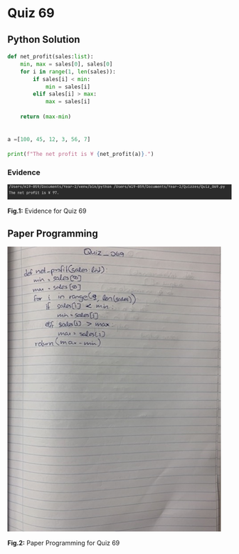 # Quiz 69

## Python Solution 
```.py
def net_profit(sales:list):
    min, max = sales[0], sales[0]
    for i in range(1, len(sales)):
        if sales[i] < min:
            min = sales[i]
        elif sales[i] > max:
            max = sales[i]

    return (max-min)


a =[100, 45, 12, 3, 56, 7]

print(f"The net profit is ¥ {net_profit(a)}.")
```

### Evidence
![](/Assets/Quiz_069_evidence.png)

**Fig.1:** Evidence for Quiz 69

## Paper Programming
![](/Assets/Quiz_069_papercode.jpeg)

**Fig.2:** Paper Programming for Quiz 69 